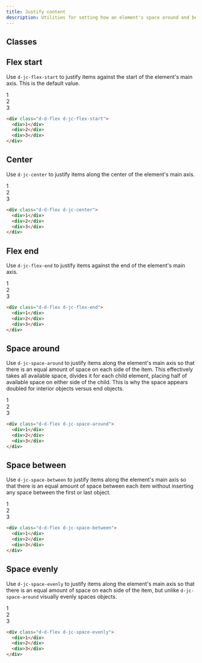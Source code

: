 ```yaml
---
title: Justify content
description: Utilities for setting how an element's space around and between content is distributed along it's main axis.
---
```


## Classes

<utility-class-table>
  <template #content>
    <tbody>
      <tr v-for="{ class: className, output } in justifyContent">
        <th scope="row" class="d-ff-mono d-fc-purple-400 d-fw-normal d-fs-100">.d-{{ className }}</th>
        <td class="d-ff-mono d-fs-100">{{ output }}</td>
      </tr>
    </tbody>
  </template>
</utility-class-table>

## Flex start

Use `d-jc-flex-start` to justify items against the start of the element's main axis. This is the default value.

<code-well-header class="d-fl-center d-fd-column d-p24 d-bgc-purple-100 d-bgo50 d-w100p d-hmn102" custom>
  <div class="d-d-flex d-jc-flex-start d-w100p d-bar8 d-bgc-purple-100">
    <div class="d-fl-center d-m8 d-p16 d-w64 d-h64 d-bgc-purple-300 d-bar4 d-fs-300 d-fw-bold">1</div>
    <div class="d-fl-center d-m8 d-p16 d-w64 d-h64 d-bgc-purple-300 d-bar4 d-fs-300 d-fw-bold">2</div>
    <div class="d-fl-center d-m8 d-p16 d-w64 d-h64 d-bgc-purple-300 d-bar4 d-fs-300 d-fw-bold">3</div>
  </div>
</code-well-header>

```html
<div class="d-d-flex d-jc-flex-start">
  <div>1</div>
  <div>2</div>
  <div>3</div>
</div>
```

## Center

Use `d-jc-center` to justify items along the center of the element's main axis.

<code-well-header class="d-fl-center d-fd-column d-p24 d-bgc-magenta-100 d-bgo50 d-w100p d-hmn102" custom>
  <div class="d-d-flex d-jc-center d-w100p d-bar8 d-bgc-magenta-100">
    <div class="d-fl-center d-m8 d-p16 d-w64 d-h64 d-bgc-magenta-100 d-bar4 d-fs-300 d-fw-bold">1</div>
    <div class="d-fl-center d-m8 d-p16 d-w64 d-h64 d-bgc-magenta-100 d-bar4 d-fs-300 d-fw-bold">2</div>
    <div class="d-fl-center d-m8 d-p16 d-w64 d-h64 d-bgc-magenta-100 d-bar4 d-fs-300 d-fw-bold">3</div>
  </div>
</code-well-header>

```html
<div class="d-d-flex d-jc-center">
  <div>1</div>
  <div>2</div>
  <div>3</div>
</div>
```

## Flex end

Use `d-jc-flex-end` to justify items against the end of the element's main axis.

<code-well-header class="d-fl-center d-fd-column d-p24 d-bgc-green-100 d-bgo50 d-w100p d-hmn102" custom>
  <div class="d-d-flex d-jc-flex-end d-w100p d-bar8 d-bgc-green-100">
    <div class="d-fl-center d-m8 d-p16 d-w64 d-h64 d-bgc-green-200 d-bar4 d-fs-300 d-fw-bold">1</div>
    <div class="d-fl-center d-m8 d-p16 d-w64 d-h64 d-bgc-green-200 d-bar4 d-fs-300 d-fw-bold">2</div>
    <div class="d-fl-center d-m8 d-p16 d-w64 d-h64 d-bgc-green-200 d-bar4 d-fs-300 d-fw-bold">3</div>
  </div>
</code-well-header>

```html
<div class="d-d-flex d-jc-flex-end">
  <div>1</div>
  <div>2</div>
  <div>3</div>
</div>
```

## Space around

Use `d-jc-space-around` to justify items along the element's main axis so that there is an equal amount of space on each side of the item. This effectively takes all available space, divides it for each child element, placing half of available space on either side of the child. This is why the space appears doubled for interior objects versus end objects.

<code-well-header class="d-fl-center d-fd-column d-p24 d-bgc-red-100 d-bgo50 d-w100p d-hmn102" custom>
  <div class="d-d-flex d-jc-space-around d-w100p d-bar8 d-bgc-red-100">
    <div class="d-fl-center d-m8 d-p16 d-w64 d-h64 d-bgc-red-100 d-bar4 d-fs-300 d-fw-bold">1</div>
    <div class="d-fl-center d-m8 d-p16 d-w64 d-h64 d-bgc-red-100 d-bar4 d-fs-300 d-fw-bold">2</div>
    <div class="d-fl-center d-m8 d-p16 d-w64 d-h64 d-bgc-red-100 d-bar4 d-fs-300 d-fw-bold">3</div>
  </div>
</code-well-header>

```html
<div class="d-d-flex d-jc-space-around">
  <div>1</div>
  <div>2</div>
  <div>3</div>
</div>
```

## Space between

Use `d-jc-space-between` to justify items along the element's main axis so that there is an equal amount of space between each item without inserting any space between the first or last object.

<code-well-header class="d-fl-center d-fd-column d-p24 d-bgc-gold-100 d-bgo50 d-w100p d-hmn102" custom>
  <div class="d-d-flex d-jc-space-between d-w100p d-bar8 d-bgc-gold-100">
    <div class="d-fl-center d-m8 d-p16 d-w64 d-h64 d-bgc-gold-200 d-bar4 d-fs-300 d-fw-bold">1</div>
    <div class="d-fl-center d-m8 d-p16 d-w64 d-h64 d-bgc-gold-200 d-bar4 d-fs-300 d-fw-bold">2</div>
    <div class="d-fl-center d-m8 d-p16 d-w64 d-h64 d-bgc-gold-200 d-bar4 d-fs-300 d-fw-bold">3</div>
  </div>
</code-well-header>

```html
<div class="d-d-flex d-jc-space-between">
  <div>1</div>
  <div>2</div>
  <div>3</div>
</div>
```

## Space evenly

Use `d-jc-space-evenly` to justify items along the element's main axis so that there is an equal amount of space on each side of the item, but unlike `d-jc-space-around` visually evenly spaces objects.

<code-well-header class="d-fl-center d-fd-column d-p24 d-bgc-blue-100 d-bgo50 d-w100p d-hmn102" custom>
  <div class="d-d-flex d-jc-space-evenly d-w100p d-bar8 d-bgc-blue-200">
    <div class="d-fl-center d-m8 d-p16 d-w64 d-h64 d-bgc-blue-300 d-bar4 d-fs-300 d-fw-bold">1</div>
    <div class="d-fl-center d-m8 d-p16 d-w64 d-h64 d-bgc-blue-300 d-bar4 d-fs-300 d-fw-bold">2</div>
    <div class="d-fl-center d-m8 d-p16 d-w64 d-h64 d-bgc-blue-300 d-bar4 d-fs-300 d-fw-bold">3</div>
  </div>
</code-well-header>

```html
<div class="d-d-flex d-jc-space-evenly">
  <div>1</div>
  <div>2</div>
  <div>3</div>
</div>
```

<script setup>
  import { justifyContent } from '@data/flex.json';
</script>

